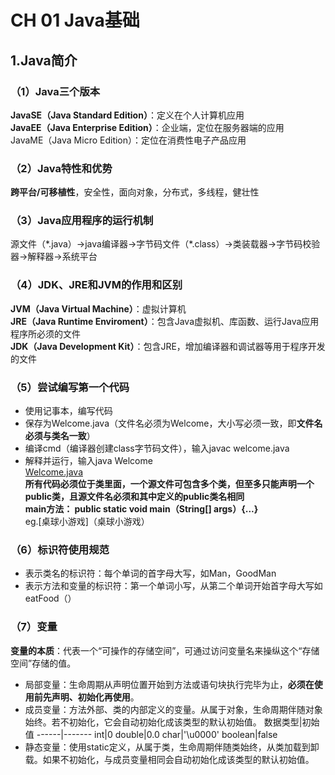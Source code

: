 ﻿# CH 01 Java基础
## 1.Java简介
### （1）Java三个版本
**JavaSE（Java Standard Edition）**：定义在个人计算机应用  
**JavaEE（Java Enterprise Edition）**：企业端，定位在服务器端的应用  
JavaME（Java Micro Edition）：定位在消费性电子产品应用
### （2）Java特性和优势
**跨平台/可移植性**，安全性，面向对象，分布式，多线程，健壮性
### （3）Java应用程序的运行机制
源文件（\*.java）→java编译器→字节码文件（\*.class）→类装载器→字节码校验器→解释器→系统平台
### （4）JDK、JRE和JVM的作用和区别
**JVM（Java Virtual Machine）**：虚拟计算机  
**JRE（Java Runtime Enviroment）**：包含Java虚拟机、库函数、运行Java应用程序所必须的文件  
**JDK（Java Development Kit）**：包含JRE，增加编译器和调试器等用于程序开发的文件
### （5）尝试编写第一个代码
- 使用记事本，编写代码
- 保存为Welcome.java（文件名必须为Welcome，大小写必须一致，即**文件名必须与类名一致**）
- 编译cmd（编译器创建class字节码文件），输入javac welcome.java
- 解释并运行，输入java Welcome  
[Welcome.java](Welcome.java)  
**所有代码必须位于类里面，一个源文件可包含多个类，但至多只能声明一个public类，且源文件名必须和其中定义的public类名相同**  
**main方法： public static void main（String[] args）{...}**  
eg.[桌球小游戏]（桌球小游戏）
### （6）标识符使用规范
- 表示类名的标识符：每个单词的首字母大写，如Man，GoodMan
- 表示方法和变量的标识符：第一个单词小写，从第二个单词开始首字母大写如eatFood（）
### （7）变量
**变量的本质**：代表一个“可操作的存储空间”，可通过访问变量名来操纵这个“存储空间”存储的值。
- 局部变量：生命周期从声明位置开始到方法或语句块执行完毕为止，**必须在使用前先声明、初始化再使用**。
- 成员变量：方法外部、类的内部定义的变量。从属于对象，生命周期伴随对象始终。若不初始化，它会自动初始化成该类型的默认初始值。
数据类型|初始值
------|-------
int|0
double|0.0
char|'\u0000'
boolean|false
- 静态变量：使用static定义，从属于类，生命周期伴随类始终，从类加载到卸载。如果不初始化，与成员变量相同会自动初始化成该类型的默认初始值。